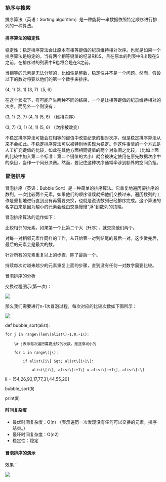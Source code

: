 ### 排序与搜索

排序算法（英语：Sorting algorithm）是一种能将一串数据依照特定顺序进行排列的一种算法。

#### 排序算法的稳定性

稳定性：稳定排序算法会让原本有相等键值的纪录维持相对次序。也就是如果一个排序算法是稳定的，当有两个相等键值的纪录R和S，且在原本的列表中R出现在S之前，在排序过的列表中R也将会是在S之前。

当相等的元素是无法分辨的，比如像是整数，稳定性并不是一个问题。然而，假设以下的数对将要以他们的第一个数字来排序。

\(4, 1\)  \(3, 1\)  \(3, 7\)（5, 6）

在这个状况下，有可能产生两种不同的结果，一个是让相等键值的纪录维持相对的次序，而另外一个则没有：

\(3, 1\)  \(3, 7\)  \(4, 1\)  \(5, 6\)  （维持次序）

\(3, 7\)  \(3, 1\)  \(4, 1\)  \(5, 6\)  （次序被改变）

不稳定排序算法可能会在相等的键值中改变纪录的相对次序，但是稳定排序算法从来不会如此。不稳定排序算法可以被特别地实现为稳定。作这件事情的一个方式是人工扩充键值的比较，如此在其他方面相同键值的两个对象间之比较，（比如上面的比较中加入第二个标准：第二个键值的大小）就会被决定使用在原先数据次序中的条目，当作一个同分决赛。然而，要记住这种次序通常牵涉到额外的空间负担。

### 冒泡排序

冒泡排序（英语：Bubble Sort）是一种简单的排序算法。它重复地遍历要排序的数列，一次比较两个元素，如果他们的顺序错误就把他们交换过来。遍历数列的工作是重复地进行直到没有再需要交换，也就是说该数列已经排序完成。这个算法的名字由来是因为越小的元素会经由交换慢慢“浮”到数列的顶端。

冒泡排序算法的运作如下：

比较相邻的元素。如果第一个比第二个大（升序），就交换他们两个。

对每一对相邻元素作同样的工作，从开始第一对到结尾的最后一对。这步做完后，最后的元素会是最大的数。

针对所有的元素重复以上的步骤，除了最后一个。

持续每次对越来越少的元素重复上面的步骤，直到没有任何一对数字需要比较。

冒泡排序的分析

交换过程图示\(第一次\)：

![](/assets/bubblesort.jpg)

那么我们需要进行n-1次冒泡过程，每次对应的比较次数如下图所示：

![](/assets/compare.bmp)

def bubble\_sort\(alist\):

    for j in range\(len\(alist\)-1,0,-1\):

        \# j表示每次遍历需要比较的次数，是逐渐减小的

        for i in range\(j\):

            if alist\[i\] &gt; alist\[i+1\]:

                alist\[i\], alist\[i+1\] = alist\[i+1\], alist\[i\]

li = \[54,26,93,17,77,31,44,55,20\]

bubble\_sort\(li\)

print\(li\)

#### 时间复杂度

* 最优时间复杂度：O\(n\) （表示遍历一次发现没有任何可以交换的元素，排序结束。）
* 最坏时间复杂度：O\(n2\)
* 稳定性：稳定

#### 冒泡排序的演示

效果：

![](/assets/bubble.gif)

